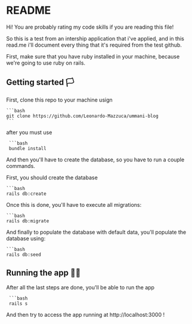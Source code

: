 # README

Hi! You are probably rating my code skills if you are reading this file!

So this is a test from an intership application that i've applied, and in this read.me i'll
document every thing that it's required from the test github.

First, make sure that you have ruby installed in your machine, because we're going to
use ruby on rails.

## Getting started 🏳️

  First, clone this repo to your machine usign 

    ```bash
    git clone https://github.com/Leonardo-Mazzuca/ummani-blog
    ```


  after you must use 
  
     ```bash
     bundle install


  And then you'll have to create the database, so 
  you have to run a couple commands.

  First, you should create the database 
  
    ```bash
    rails db:create
  
  
  Once this is done, you'll have to execute all migrations:

    ```bash
    rails db:migrate
   

  And finally to populate the database with default data, you'll
  populate the database using:

    ```bash
    rails db:seed


## Running the app 🏃‍♂️

  After all the last steps are done, you'll be able to run the app

     ```bash
     rails s

  And then try to access the app running at http://localhost:3000 !

  



